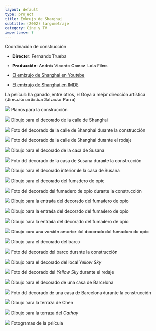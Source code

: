 ```yaml
---
layout: default
type: project
title: Embrujo de Shanghai
subtitle: (2002) largometraje
category: Cine y TV
importance: 8
---
```

Coordinación de construcción

- **Director**: Fernando Trueba
- **Producción**: Andrés Vicente Gomez-Lola Films

- [El embrujo de Shanghai en Youtube](https://www.youtube.com/watch?v=HBNH5_hRQQY)
- [El embrujo de Shanghai en IMDB](http://www.imdb.com/title/tt0264571/fullcredits?ref_=tt_ov_st_sm)

La película ha ganado, entre otros, el Goya a mejor dirección artística (dirección artística Salvador Parra)

![](00.jpg)
Planos para la construcción

![](01.jpg)
Dibujo para el decorado de la calle de Shanghai

![](02.jpg)
Foto del decorado de la calle de Shanghai durante la construcción

![](03.jpg)
Foto del decorado de la calle de Shanghai durante el rodaje

![](04.jpg)
Dibujo para el decorado de la casa de Susana

![](05.jpg)
Foto del decorado de la casa de Susana durante la construcción

![](06.jpg)
Dibujo para el decorado interior de la casa de Susana

![](07.jpg)
Dibujo para el decorado del fumadero de opio

![](08.jpg)
Foto del decorado del fumadero de opio durante la construcción

![](10.jpg)
Dibujo para la entrada del decorado del fumadero de opio

![](11.jpg)
Dibujo para la entrada del decorado del fumadero de opio

![](12.jpg)
Dibujo para la entrada del decorado del fumadero de opio

![](13.jpg)
Dibujo para una versión anterior del decorado del fumadero de opio

![](14.jpg)
Dibujo para el decorado del barco

![](15.jpg)
Foto del decorado del barco durante la construcción

![](16.jpg)
Dibujo para el decorado del local *Yellow Sky*

![](17.jpg)
Foto del decorado del *Yellow Sky* durante el rodaje

![](18.jpg)
Dibujo para el decorado de una casa de Barcelona

![](19.jpg)
Foto del decorado de una casa de Barcelona durante la construcción

![](20.jpg)
Dibujo para la terraza de Chen

![](21.jpg)
Dibujo para la terraza del *Cathay*

![](22.jpg)
Fotogramas de la película
